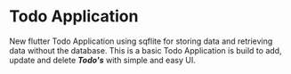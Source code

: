 # Todo Application

New flutter Todo Application using sqflite for storing data and retrieving data without the database. This is a basic Todo Application is build to add, update and delete ***Todo's*** with simple and easy UI.
